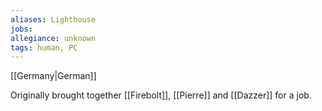 ```yaml
---
aliases: Lighthouse
jobs:
allegiance: unknown
tags: human, PC
---
```


[[Germany|German]]

Originally brought together [[Firebolt]], [[Pierre]] and [[Dazzer]] for a job.